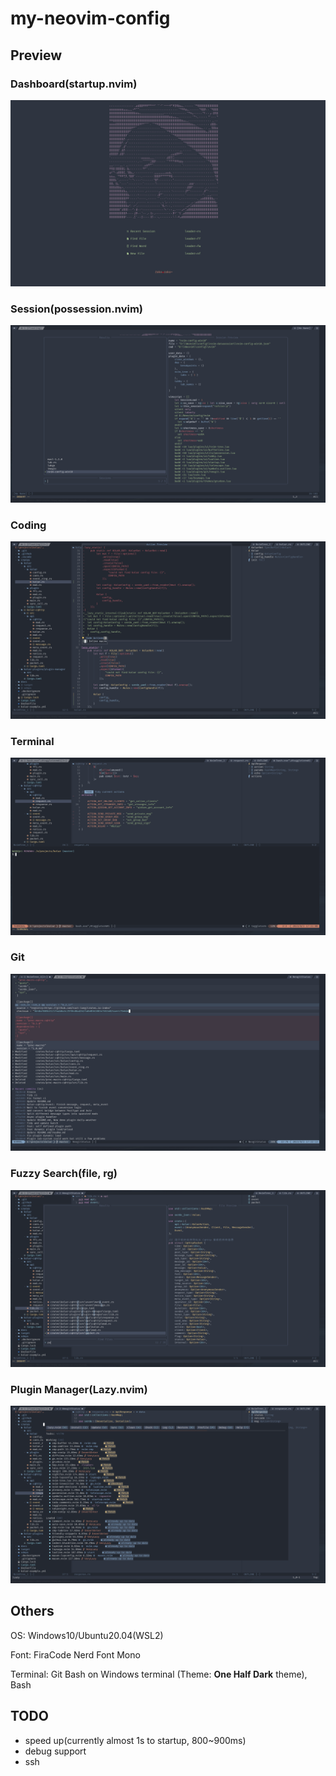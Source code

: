 # my-neovim-config

## Preview

### Dashboard(startup.nvim)
![startup.nvim](imgs/dashboard-startup.png)

### Session(possession.nvim)
![possession.nvim](imgs/session-possession.png)

### Coding
![coding](imgs/lsp-code_action-outline-dirt_tree.png)

### Terminal
![terminal](imgs/terminal.png)

### Git
![neogit.nvim](imgs/git.png)

### Fuzzy Search(file, rg)
![telescope.nvim](imgs/telescope.png)

### Plugin Manager(Lazy.nvim)
![lazy.nvim](imgs/lazy.png)

## Others

OS: Windows10/Ubuntu20.04(WSL2)

Font: FiraCode Nerd Font Mono

Terminal: Git Bash on Windows terminal (Theme: **One Half Dark** theme), Bash

## TODO

- speed up(currently almost 1s to startup, 800~900ms)
- debug support
- ssh
